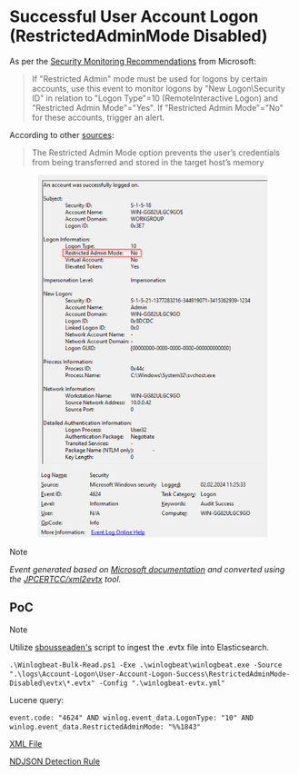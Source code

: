 # Successful User Account Logon (RestrictedAdminMode Disabled)

As per the [Security Monitoring Recommendations](https://learn.microsoft.com/en-us/windows/security/threat-protection/auditing/event-4624#security-monitoring-recommendations) from Microsoft:
> If "Restricted Admin" mode must be used for logons by certain accounts, use this event to monitor logons by "New Logon\Security ID" in relation to "Logon Type"=10 (RemoteInteractive Logon) and "Restricted Admin Mode"="Yes". If "Restricted Admin Mode"="No" for these accounts, trigger an alert.

According to other [sources](https://labs.withsecure.com/publications/undisable):
> The Restricted Admin Mode option prevents the user’s credentials from being transferred and stored in the target host’s memory

<div align="center">
    <img alt="Successful User Account Logon (RestrictedAdminMode Disabled)" src="/logs/Account-Logon/User-Account-Logon-Success/RestrictedAdminMode-Disabled/img/RestrictedAdminMode-Disabled.png" width="80%">
</div>

> [!NOTE]
> *Event generated based on [Microsoft documentation](https://learn.microsoft.com/en-us/windows/security/threat-protection/auditing/event-4624) and converted using the [JPCERTCC/xml2evtx](https://github.com/JPCERTCC/xml2evtx) tool.*

## PoC
> [!NOTE]
> Utilize [sbousseaden's](https://github.com/sbousseaden/EVTX-ATTACK-SAMPLES) script to ingest the .evtx file into Elasticsearch.

```
.\Winlogbeat-Bulk-Read.ps1 -Exe .\winlogbeat\winlogbeat.exe -Source ".\logs\Account-Logon\User-Account-Logon-Success\RestrictedAdminMode-Disabled\evtx\*.evtx" -Config ".\winlogbeat-evtx.yml"
```

Lucene query:

```
event.code: "4624" AND winlog.event_data.LogonType: "10" AND winlog.event_data.RestrictedAdminMode: "%%1843"
```

[XML File](/logs/Account-Logon/User-Account-Logon-Success/RestrictedAdminMode-Disabled/xml/RestrictedAdminMode-Disabled.xml)

[NDJSON Detection Rule](/logs/Account-Logon/User-Account-Logon-Success/RestrictedAdminMode-Disabled/ndjson/POC-RestrictedAdminMode-Disabled.ndjson)